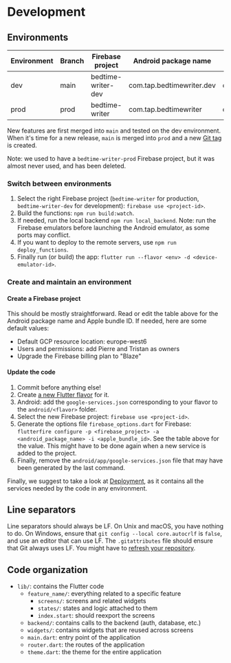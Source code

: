 # Development

## Environments

| Environment | Branch | Firebase project   | Android package name      | Apple bundle ID           |
|-------------|--------|--------------------|---------------------------|---------------------------|
| dev         | main   | bedtime-writer-dev | com.tap.bedtimewriter.dev | com.tap.bedtimewriter.dev |
| prod        | prod   | bedtime-writer     | com.tap.bedtimewriter     | com.tap.bedtimewriter     |

New features are first merged into `main` and tested on the dev environment. When it's time for a
new release, `main` is merged into `prod` and a new
[Git tag](https://git-scm.com/book/en/v2/Git-Basics-Tagging) is created.

Note: we used to have a `bedtime-writer-prod` Firebase project, but it was almost never used, and
has been deleted.

### Switch between environments

1. Select the right Firebase project (`bedtime-writer` for production, `bedtime-writer-dev` for
   development): `firebase use <project-id>`.
2. Build the functions: `npm run build:watch`.
3. If needed, run the local backend `npm run local_backend`. Note: run the Firebase emulators
   before launching the Android emulator, as some ports may conflict.
4. If you want to deploy to the remote servers, use `npm run deploy_functions`.
5. Finally run (or build) the app: `flutter run --flavor <env> -d <device-emulator-id>`.

### Create and maintain an environment

#### Create a Firebase project

This should be mostly straightforward. Read or edit the table above for the Android package name and
Apple bundle ID. If needed, here are some default values:
* Default GCP resource location: europe-west6
* Users and permissions: add Pierre and Tristan as owners
* Upgrade the Firebase billing plan to "Blaze"

#### Update the code

1. Commit before anything else!
2. Create [a new Flutter flavor](https://docs.flutter.dev/deployment/flavors) for it.
3. Android: add the `google-services.json` corresponding to your flavor to the `android/<flavor>`
   folder.
4. Select the new Firebase project: `firebase use <project-id>`.
5. Generate the options file `firebase_options.dart` for Firebase:
   `flutterfire configure -p <firebase_project> -a <android_package_name> -i <apple_bundle_id>`. See
   the table above for the value. This might have to be done again when a new service is added to
   the project. 
6. Finally, remove the `android/app/google-services.json` file that may have been generated by the
   last command.

Finally, we suggest to take a look at [Deployment](./deployment.md), as it contains all the services
needed by the code in any environment.

## Line separators

Line separators should always be LF. On Unix and macOS, you have nothing to do. On Windows, ensure
that `git config --local core.autocrlf` is `false`, and use an editor that can use LF. The
`.gitattributes` file should ensure that Git always uses LF. You might have to [refresh your
repository](https://docs.github.com/en/get-started/getting-started-with-git/configuring-git-to-handle-line-endings#refreshing-a-repository-after-changing-line-endings).

## Code organization

* `lib/`: contains the Flutter code
    * `feature_name/`: everything related to a specific feature
        * `screens/`: screens and related widgets
        * `states/`: states and logic attached to them
        * `index.start`: should reexport the screens
    * `backend/`: contains calls to the backend (auth, database, etc.)
    * `widgets/`: contains widgets that are reused across screens
    * `main.dart`: entry point of the application
    * `router.dart`: the routes of the application
    * `theme.dart`: the theme for the entire application
